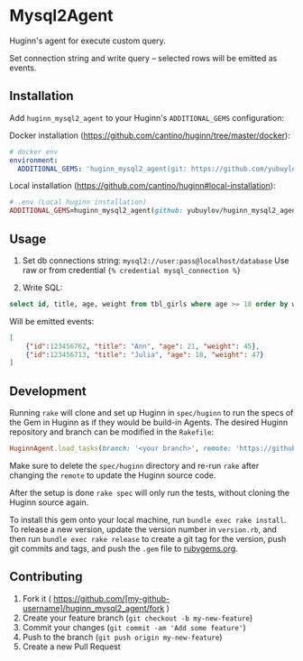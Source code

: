 # Mysql2Agent

Huginn's agent for execute custom query.

Set connection string and write query – selected rows will be emitted as events.

## Installation

Add `huginn_mysql2_agent` to your Huginn's `ADDITIONAL_GEMS` configuration:

Docker installation (https://github.com/cantino/huginn/tree/master/docker):
```yaml
# docker env
environment:
  ADDITIONAL_GEMS: 'huginn_mysql2_agent(git: https://github.com/yubuylov/huginn_mysql2_agent.git)'
```

Local installation (https://github.com/cantino/huginn#local-installation):
```ruby 
# .env (Local huginn installation)
ADDITIONAL_GEMS=huginn_mysql2_agent(github: yubuylov/huginn_mysql2_agent)
```

## Usage

1) Set db connections string: 
`mysql2://user:pass@localhost/database`
Use raw or from credential `{% credential mysql_connection %}` 

2) Write SQL:
```sql
select id, title, age, weight from tbl_girls where age >= 18 order by weight, age limit 2
```
Will be emitted events:
```json
[
    {"id":123456762, "title": "Ann", "age": 21, "weight": 45},
    {"id":123456713, "title": "Julia", "age": 18, "weight": 47}
]
```

## Development

Running `rake` will clone and set up Huginn in `spec/huginn` to run the specs of the Gem in Huginn as if they would be build-in Agents. The desired Huginn repository and branch can be modified in the `Rakefile`:

```ruby
HuginnAgent.load_tasks(branch: '<your branch>', remote: 'https://github.com/<github user>/huginn.git')
```

Make sure to delete the `spec/huginn` directory and re-run `rake` after changing the `remote` to update the Huginn source code.

After the setup is done `rake spec` will only run the tests, without cloning the Huginn source again.

To install this gem onto your local machine, run `bundle exec rake install`. To release a new version, update the version number in `version.rb`, and then run `bundle exec rake release` to create a git tag for the version, push git commits and tags, and push the `.gem` file to [rubygems.org](https://rubygems.org).

## Contributing

1. Fork it ( https://github.com/[my-github-username]/huginn_mysql2_agent/fork )
2. Create your feature branch (`git checkout -b my-new-feature`)
3. Commit your changes (`git commit -am 'Add some feature'`)
4. Push to the branch (`git push origin my-new-feature`)
5. Create a new Pull Request
